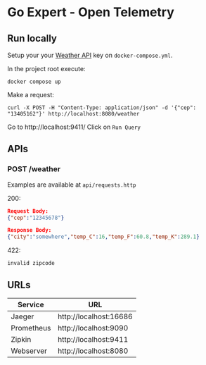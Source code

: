 # Go Expert - Open Telemetry

## Run locally

Setup your your [Weather API](https://www.weatherapi.com/) key on `docker-compose.yml`.

In the project root execute:
```shell
docker compose up
```

Make a request:
```shell
curl -X POST -H "Content-Type: application/json" -d '{"cep": "13405162"}' http://localhost:8080/weather
```

Go to http://localhost:9411/
Click on `Run Query`

## APIs

### POST /weather

Examples are available at `api/requests.http`

200:
```json
Request Body:
{"cep":"12345678"}

Response Body:
{"city":"somewhere","temp_C":16,"temp_F":60.8,"temp_K":289.1}
```

422:
```
invalid zipcode
```

## URLs

| Service    | URL                    |
| ---------- | ---------------------- |
| Jaeger     | http://localhost:16686 |
| Prometheus | http://localhost:9090  |
| Zipkin     | http://localhost:9411  |
| Webserver  | http://localhost:8080  |
